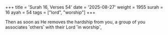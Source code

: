 +++
title = 'Surah 16, Verses 54'
date = '2025-08-27'
weight = 1955
surah = 16
ayah = 54
tags = ["lord", "worship"]
+++

Then as soon as He removes the hardship from you, a group of you associates ˹others˺ with their Lord ˹in worship˺,